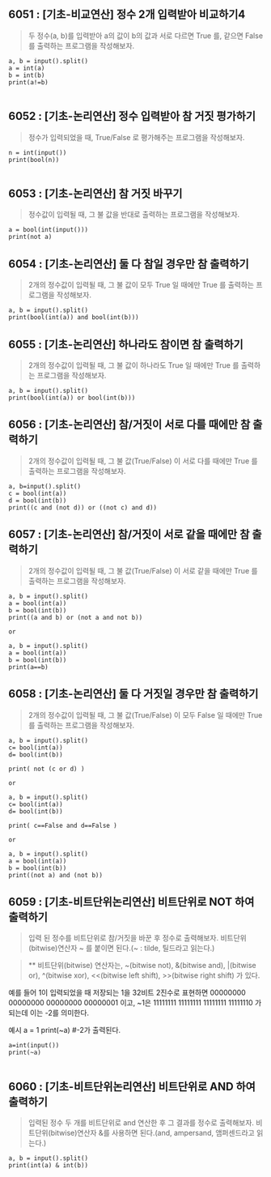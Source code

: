 ## 6051 : [기초-비교연산] 정수 2개 입력받아 비교하기4
> 두 정수(a, b)를 입력받아 a의 값이 b의 값과 서로 다르면 True 를, 같으면 False 를 출력하는 프로그램을 작성해보자.
```
a, b = input().split()
a = int(a)
b = int(b)
print(a!=b)


```
## 6052 : [기초-논리연산] 정수 입력받아 참 거짓 평가하기

>정수가 입력되었을 때, True/False 로 평가해주는 프로그램을 작성해보자.


```
n = int(input())
print(bool(n))


```

## 6053 : [기초-논리연산] 참 거짓 바꾸기

>정수값이 입력될 때, 그 불 값을 반대로 출력하는 프로그램을 작성해보자.

```
a = bool(int(input()))
print(not a)

```
## 6054 : [기초-논리연산] 둘 다 참일 경우만 참 출력하기

>2개의 정수값이 입력될 때, 그 불 값이 모두 True 일 때에만 True 를 출력하는 프로그램을 작성해보자.

```
a, b = input().split()
print(bool(int(a)) and bool(int(b)))

```
## 6055 : [기초-논리연산] 하나라도 참이면 참 출력하기

>2개의 정수값이 입력될 때, 그 불 값이 하나라도 True 일 때에만 True 를 출력하는 프로그램을 작성해보자.

```
a, b = input().split()
print(bool(int(a)) or bool(int(b)))

```

## 6056 : [기초-논리연산] 참/거짓이 서로 다를 때에만 참 출력하기

>2개의 정수값이 입력될 때, 그 불 값(True/False) 이 서로 다를 때에만 True 를 출력하는 프로그램을 작성해보자.


```
a, b=input().split()
c = bool(int(a))
d = bool(int(b))
print((c and (not d)) or ((not c) and d))
```

## 6057 : [기초-논리연산] 참/거짓이 서로 같을 때에만 참 출력하기


>2개의 정수값이 입력될 때, 그 불 값(True/False) 이 서로 같을 때에만 True 를 출력하는 프로그램을 작성해보자.

```
a, b = input().split()
a = bool(int(a))
b = bool(int(b))
print((a and b) or (not a and not b))

or

a, b = input().split()
a = bool(int(a))
b = bool(int(b))
print(a==b)
```
## 6058 : [기초-논리연산] 둘 다 거짓일 경우만 참 출력하기

>2개의 정수값이 입력될 때, 그 불 값(True/False) 이 모두 False 일 때에만 True 를 출력하는 프로그램을 작성해보자.


```
a, b = input().split()
c= bool(int(a))
d= bool(int(b))

print( not (c or d) )

or

a, b = input().split()
c= bool(int(a))
d= bool(int(b))

print( c==False and d==False )

or

a, b = input().split()
a = bool(int(a))
b = bool(int(b))
print((not a) and (not b))
```

## 6059 : [기초-비트단위논리연산] 비트단위로 NOT 하여 출력하기

>입력 된 정수를 비트단위로 참/거짓을 바꾼 후 정수로 출력해보자. 비트단위(bitwise)연산자 ~ 를 붙이면 된다.(~ : tilde, 틸드라고 읽는다.)
 
>** 비트단위(bitwise) 연산자는, ~(bitwise not), &(bitwise and), |(bitwise or), ^(bitwise xor), <<(bitwise left shift), >>(bitwise right shift) 가 있다.

예를 들어 1이 입력되었을 때 저장되는 1을 32비트 2진수로 표현하면
        00000000 00000000 00000000 00000001 이고,
~1은 11111111 11111111 11111111 11111110 가 되는데 이는 -2를 의미한다.

예시
a = 1
print(~a) #-2가 출력된다.

```
a=int(input())
print(~a)
    
```

## 6060 : [기초-비트단위논리연산] 비트단위로 AND 하여 출력하기

> 입력된 정수 두 개를 비트단위로 and 연산한 후 그 결과를 정수로 출력해보자. 비트단위(bitwise)연산자 &를 사용하면 된다.(and, ampersand, 앰퍼센드라고 읽는다.)

```
a, b = input().split()
print(int(a) & int(b))

    
```
